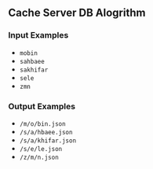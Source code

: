 ## Cache Server DB Alogrithm

### Input Examples

- `mobin`
- `sahbaee`
- `sakhifar`
- `sele`
- `zmn`

### Output Examples

 - `/m/o/bin.json`
 - `/s/a/hbaee.json`
 - `/s/a/khifar.json`
 - `/s/e/le.json`
 - `/z/m/n.json`
